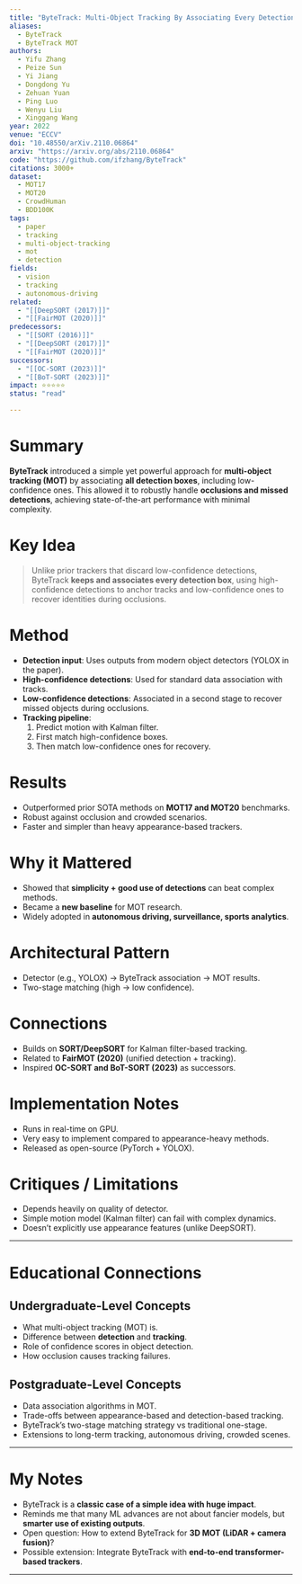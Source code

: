 ```yaml
---
title: "ByteTrack: Multi-Object Tracking By Associating Every Detection Box (2022)"
aliases:
  - ByteTrack
  - ByteTrack MOT
authors:
  - Yifu Zhang
  - Peize Sun
  - Yi Jiang
  - Dongdong Yu
  - Zehuan Yuan
  - Ping Luo
  - Wenyu Liu
  - Xinggang Wang
year: 2022
venue: "ECCV"
doi: "10.48550/arXiv.2110.06864"
arxiv: "https://arxiv.org/abs/2110.06864"
code: "https://github.com/ifzhang/ByteTrack"
citations: 3000+
dataset:
  - MOT17
  - MOT20
  - CrowdHuman
  - BDD100K
tags:
  - paper
  - tracking
  - multi-object-tracking
  - mot
  - detection
fields:
  - vision
  - tracking
  - autonomous-driving
related:
  - "[[DeepSORT (2017)]]"
  - "[[FairMOT (2020)]]"
predecessors:
  - "[[SORT (2016)]]"
  - "[[DeepSORT (2017)]]"
  - "[[FairMOT (2020)]]"
successors:
  - "[[OC-SORT (2023)]]"
  - "[[BoT-SORT (2023)]]"
impact: ⭐⭐⭐⭐⭐
status: "read"

---
```


# Summary
**ByteTrack** introduced a simple yet powerful approach for **multi-object tracking (MOT)** by associating **all detection boxes**, including low-confidence ones. This allowed it to robustly handle **occlusions and missed detections**, achieving state-of-the-art performance with minimal complexity.

# Key Idea
> Unlike prior trackers that discard low-confidence detections, ByteTrack **keeps and associates every detection box**, using high-confidence detections to anchor tracks and low-confidence ones to recover identities during occlusions.

# Method
- **Detection input**: Uses outputs from modern object detectors (YOLOX in the paper).  
- **High-confidence detections**: Used for standard data association with tracks.  
- **Low-confidence detections**: Associated in a second stage to recover missed objects during occlusions.  
- **Tracking pipeline**:  
  1. Predict motion with Kalman filter.  
  2. First match high-confidence boxes.  
  3. Then match low-confidence ones for recovery.  

# Results
- Outperformed prior SOTA methods on **MOT17 and MOT20** benchmarks.  
- Robust against occlusion and crowded scenarios.  
- Faster and simpler than heavy appearance-based trackers.  

# Why it Mattered
- Showed that **simplicity + good use of detections** can beat complex methods.  
- Became a **new baseline** for MOT research.  
- Widely adopted in **autonomous driving, surveillance, sports analytics**.  

# Architectural Pattern
- Detector (e.g., YOLOX) → ByteTrack association → MOT results.  
- Two-stage matching (high → low confidence).  

# Connections
- Builds on **SORT/DeepSORT** for Kalman filter-based tracking.  
- Related to **FairMOT (2020)** (unified detection + tracking).  
- Inspired **OC-SORT and BoT-SORT (2023)** as successors.  

# Implementation Notes
- Runs in real-time on GPU.  
- Very easy to implement compared to appearance-heavy methods.  
- Released as open-source (PyTorch + YOLOX).  

# Critiques / Limitations
- Depends heavily on quality of detector.  
- Simple motion model (Kalman filter) can fail with complex dynamics.  
- Doesn’t explicitly use appearance features (unlike DeepSORT).  

---

# Educational Connections

## Undergraduate-Level Concepts
- What multi-object tracking (MOT) is.  
- Difference between **detection** and **tracking**.  
- Role of confidence scores in object detection.  
- How occlusion causes tracking failures.  

## Postgraduate-Level Concepts
- Data association algorithms in MOT.  
- Trade-offs between appearance-based and detection-based tracking.  
- ByteTrack’s two-stage matching strategy vs traditional one-stage.  
- Extensions to long-term tracking, autonomous driving, crowded scenes.  

---

# My Notes
- ByteTrack is a **classic case of a simple idea with huge impact**.  
- Reminds me that many ML advances are not about fancier models, but **smarter use of existing outputs**.  
- Open question: How to extend ByteTrack for **3D MOT (LiDAR + camera fusion)**?  
- Possible extension: Integrate ByteTrack with **end-to-end transformer-based trackers**.  

---
